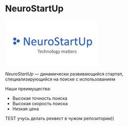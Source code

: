 # NeuroStartUp

![](./logo.png)

*NeuroStartUp* — динамически развивающийся стартап, специализирующийся на поиске с использованием

Наши преимущества:
* Высокая точность поиска
* Высокая скорость поиска
* Низкая цена

TEST учусь делать реквест в чужом репозитории))
